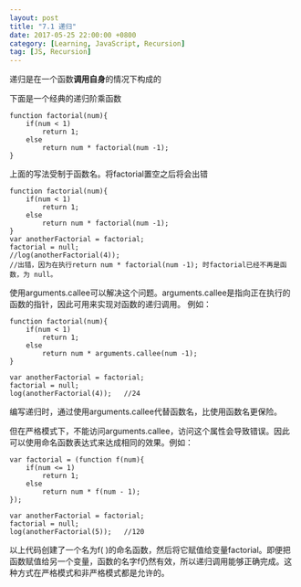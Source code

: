 ```yaml
---
layout: post
title: "7.1 递归"
date: 2017-05-25 22:00:00 +0800
category: [Learning, JavaScript, Recursion]
tag: [JS, Recursion]
---
```


递归是在一个函数**调用自身**的情况下构成的

下面是一个经典的递归阶乘函数

```
function factorial(num){
	if(num < 1)
		return 1;
	else
		return num * factorial(num -1);
}
```

上面的写法受制于函数名。将factorial置空之后将会出错

```
function factorial(num){
	if(num < 1)
		return 1;
	else
		return num * factorial(num -1);
}
var anotherFactorial = factorial;
factorial = null;
//log(anotherFactorial(4));
//出错，因为在执行return num * factorial(num -1); 时factorial已经不再是函数，为 null。

```

使用arguments.callee可以解决这个问题。arguments.callee是指向正在执行的函数的指针，因此可用来实现对函数的递归调用。
例如：

```
function factorial(num){
	if(num < 1)
		return 1;
	else
		return num * arguments.callee(num -1);
}

var anotherFactorial = factorial;
factorial = null;
log(anotherFactorial(4));	//24
```

编写递归时，通过使用arguments.callee代替函数名，比使用函数名更保险。

但在严格模式下，不能访问arguments.callee，访问这个属性会导致错误。因此可以使用命名函数表达式来达成相同的效果。例如：

```
var factorial = (function f(num){
	if(num <= 1)
		return 1;
	else
		return num * f(num - 1);
});

var anotherFactorial = factorial;
factorial = null;
log(anotherFactorial(5));	//120
```

以上代码创建了一个名为f( )的命名函数，然后将它赋值给变量factorial。即便把函数赋值给另一个变量，函数的名字f仍然有效，所以递归调用能够正确完成。这种方式在严格模式和非严格模式都是允许的。